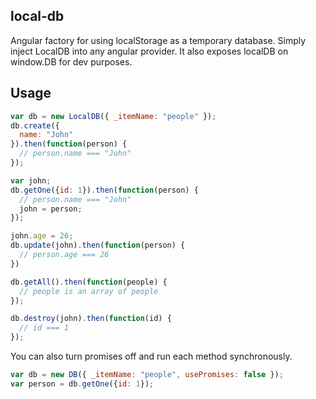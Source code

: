 ## local-db
Angular factory for using localStorage as a temporary database. Simply inject LocalDB into any angular provider. It
also exposes localDB on window.DB for dev purposes.

## Usage
```javascript
var db = new LocalDB({ _itemName: "people" });
db.create({
  name: "John"
}).then(function(person) {
  // person.name === "John"
});

var john;
db.getOne({id: 1}).then(function(person) {
  // person.name === "John"
  john = person;
});

john.age = 26;
db.update(john).then(function(person) {
  // person.age === 26
})

db.getAll().then(function(people) {
  // people is an array of people
});

db.destroy(john).then(function(id) {
  // id === 1
});

```

You can also turn promises off and run each method synchronously.

```javascript
var db = new DB({ _itemName: "people", usePromises: false });
var person = db.getOne({id: 1});
```
